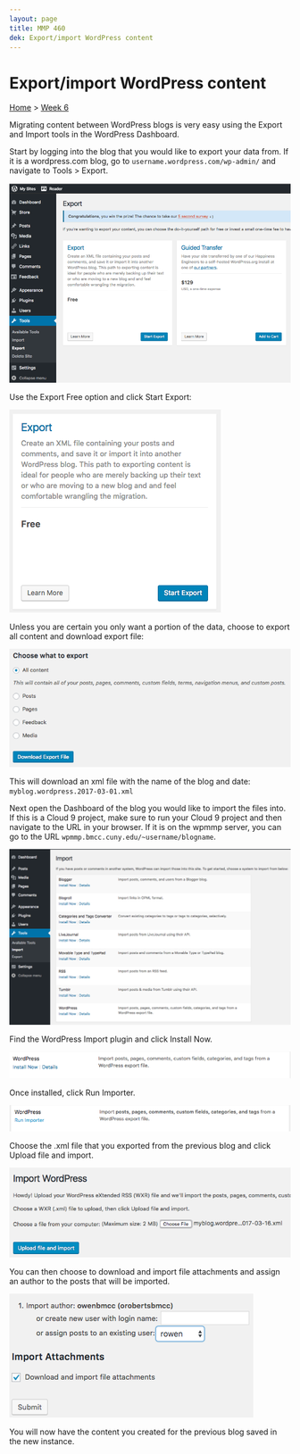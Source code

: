 ```yaml
---
layout: page
title: MMP 460
dek: Export/import WordPress content
---
```


# Export/import WordPress content

[Home]({{site.github.url}}/) > [Week 6]({{site.github.url}}/schedule.html#week-6)

Migrating content between WordPress blogs is very easy using the Export and Import tools in the WordPress Dashboard.

Start by logging into the blog that you would like to export your data from.  If it is a wordpress.com blog, go to ```username.wordpress.com/wp-admin/``` and navigate to <note>Tools > Export</note>.

![dashboard](ex/dashboard.png)

Use the Export Free option and click <note>Start Export</note>:

![start export](ex/start.png)

Unless you are certain you only want a portion of the data, choose to export all content and download export file:

![all content](ex/allcontent.png)

This will download an xml file with the name of the blog and date: ```myblog.wordpress.2017-03-01.xml```

Next open the Dashboard of the blog you would like to import the files into.  If this is a Cloud 9 project, make sure to run your Cloud 9 project and then navigate to the URL in your browser.  If it is on the wpmmp server, you can go to the URL ```wpmmp.bmcc.cuny.edu/~username/blogname```.

![import](ex/import.png)

Find the WordPress Import plugin and click <note>Install Now</note>.

![install import plugin](ex/installplugin.png)

Once installed, click Run Importer.

![run importer](ex/runimporter.png)

Choose the .xml file that you exported from the previous blog and click <note>Upload file and import</note>.

![upload file](ex/choosefile.png)

You can then choose to download and import file attachments and assign an author to the posts that will be imported.

![assign author](ex/assignauthor.png)

You will now have the content you created for the previous blog saved in the new instance.